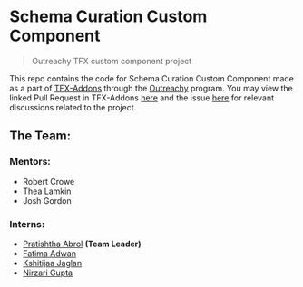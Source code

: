 # Schema Curation Custom Component

> Outreachy TFX custom component project

This repo contains the code for Schema Curation Custom Component made as a part of [TFX-Addons](https://github.com/tensorflow/tfx-addons/) through the [Outreachy](https://www.outreachy.org/outreachy-may-2021-internship-round/communities/tensorflow/#create-custom-components-and-tools-for-tensorflow-) program. You may view the linked Pull Request in TFX-Addons [here](https://github.com/tensorflow/tfx-addons/pull/32) and the issue [here](https://github.com/tensorflow/tfx-addons/issues/8) for relevant discussions related to the project.

## The Team:
### Mentors:
- Robert Crowe
- Thea Lamkin
- Josh Gordon

### Interns:
- [Pratishtha Abrol](https://github.com/pratishtha-abrol) **(Team Leader)**
- [Fatima Adwan](https://github.com/FatimahAdwan/FatimahAdwan)
- [Kshitijaa Jaglan](https://github.com/deutranium/)
- [Nirzari Gupta](https://github.com/Nirzu97)
